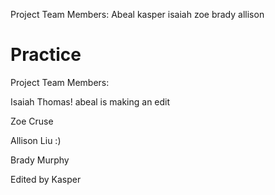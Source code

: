 Project Team Members: Abeal kasper isaiah zoe brady allison
# Practice

Project Team Members: 

Isaiah Thomas!
abeal is making an edit

Zoe Cruse

Allison Liu :)

Brady Murphy

Edited by Kasper
